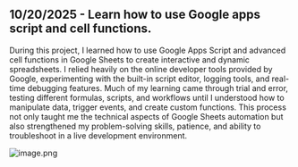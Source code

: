<!--
  ===================    !!READ THIS NOTICE!!   ====================
  DO NOT edit this file manually. Your changes WILL BE OVERWRITTEN!
  This journal is auto generated and updated by Hack Club Blueprint.
  To edit this file, please edit your journal entries on Blueprint.
  ==================================================================
-->

## 10/20/2025 - Learn how to use Google apps script and cell functions.  

During this project, I learned how to use Google Apps Script and advanced cell functions in Google Sheets to create interactive and dynamic spreadsheets. I relied heavily on the online developer tools provided by Google, experimenting with the built-in script editor, logging tools, and real-time debugging features. Much of my learning came through trial and error, testing different formulas, scripts, and workflows until I understood how to manipulate data, trigger events, and create custom functions. This process not only taught me the technical aspects of Google Sheets automation but also strengthened my problem-solving skills, patience, and ability to troubleshoot in a live development environment.

![image.png](https://blueprint.hackclub.com/user-attachments/blobs/proxy/eyJfcmFpbHMiOnsiZGF0YSI6Mzc4MiwicHVyIjoiYmxvYl9pZCJ9fQ==--70f50e62eacab7a7e73310d791925829a5160def/image.png)
  

